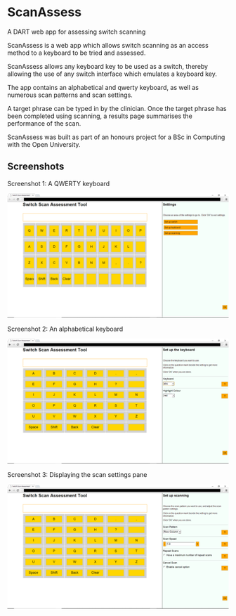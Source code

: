# ScanAssess

A DART web app for assessing switch scanning

ScanAssess is a web app which allows switch scanning as an access method to a keyboard to be tried and assessed.  

ScanAssess allows any keyboard key to be used as a switch, thereby allowing the use of any switch interface which emulates a keyboard key.

The app contains an alphabetical and qwerty keyboard, as well as numerous scan patterns and scan settings.

A target phrase can be typed in by the clinician.  Once the target phrase has been completed using scanning, a results page summarises the performance of the scan.

ScanAssess was built as part of an honours project for a BSc in Computing with the Open University.

## Screenshots

Screenshot 1: A QWERTY keyboard

![A screenshot of the app displaying a QWERTY keyboard][screenshot2]

Screenshot 2: An alphabetical keyboard

![A screenshot of the app displaying an alphabetical keyboard][screenshot1]

Screenshot 3: Displaying the scan settings pane

![A screenshot showing the scan settings pane][screenshot3]

[screenshot1]: screenshots/screenshot_alpha.png
[screenshot2]: screenshots/screenshot_qwerty.png
[screenshot3]: screenshots/screenshot_scan_settings.png
